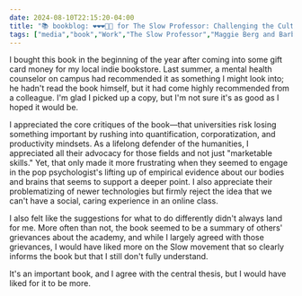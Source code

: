 ```yaml
---
date: 2024-08-10T22:15:20-04:00
title: "📚 bookblog: ❤️❤️❤️🖤🖤 for The Slow Professor: Challenging the Culture of Speed in the Academy, by Maggie Berg and Barbara K. Seeber"
tags: ["media","book","Work","The Slow Professor","Maggie Berg and Barbara K. Seeber","academia","slow movement","quantification","humanities","productivity","mental health","corporatization"]
---
```


I bought this book in the beginning of the year after coming into some gift card money for my local indie bookstore. Last summer, a mental health counselor on campus had recommended it as something I might look into; he hadn't read the book himself, but it had come highly recommended from a colleague. I'm glad I picked up a copy, but I'm not sure it's as good as I hoped it would be.

I appreciated the core critiques of the book—that universities risk losing something important by rushing into quantification, corporatization, and productivity mindsets. As a lifelong defender of the humanities, I appreciated all their advocacy for those fields and not just "marketable skills." Yet, that only made it more frustrating when they seemed to engage in the pop psychologist's lifting up of empirical evidence about our bodies and brains that seems to support a deeper point. I also appreciate their problematizing of newer technologies but firmly reject the idea that we can't have a social, caring experience in an online class.

I also felt like the suggestions for what to do differently didn't always land for me. More often than not, the book seemed to be a summary of others' grievances about the academy, and while I largely agreed with those grievances, I would have liked more on the Slow movement that so clearly informs the book but that I still don't fully understand.

It's an important book, and I agree with the central thesis, but I would have liked for it to be more.